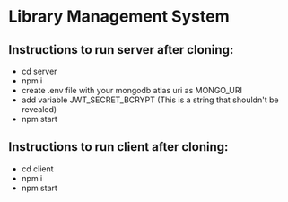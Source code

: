 # Library Management System

## Instructions to run server after cloning:
- cd server
- npm i
- create .env file with your mongodb atlas uri as MONGO_URI
- add variable JWT_SECRET_BCRYPT (This is a string that shouldn't be revealed)
- npm start

## Instructions to run client after cloning:
- cd client
- npm i
- npm start
